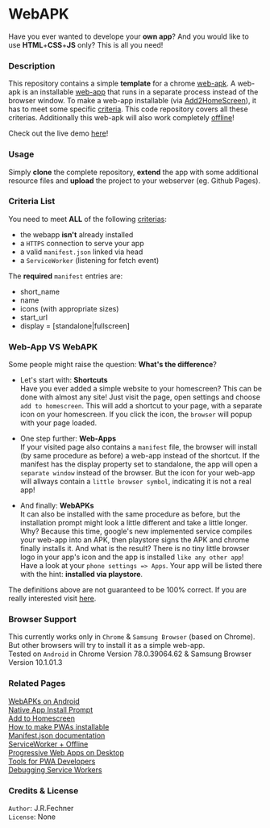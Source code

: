 # WebAPK
Have you ever wanted to develope your **own app**? And you would like to use **HTML**+**CSS**+**JS** only? This is all you need! 

### Description
This repository contains a simple **template** for a chrome [web-apk](https://developers.google.com/web/fundamentals/integration/webapks).
A web-apk is an installable [web-app](https://developers.google.com/web/progressive-web-apps) that runs in a separate process instead of the browser window.
To make a web-app installable (via [Add2HomeScreen](https://developer.mozilla.org/en-US/docs/Web/Progressive_web_apps/Add_to_home_screen)), it has to meet some specific [criteria](https://developers.google.com/web/fundamentals/app-install-banners).
This code repository covers all these criterias. Additionally this web-apk will also work completely [offline](https://developers.google.com/web/fundamentals/codelabs/offline)!

Check out the live demo [here](https://jfoggo.github.io/WebAPK)!

### Usage
Simply **clone** the complete repository, **extend** the app with some additional resource files and **upload** the project to your webserver (eg. Github Pages).

### Criteria List
You need to meet **ALL** of the following [criterias](https://developers.google.com/web/fundamentals/app-install-banners):  
-   the webapp **isn't** already installed  
-   a `HTTPS` connection to serve your app   
-   a valid `manifest.json` linked via head  
-   a `ServiceWorker` (listening for fetch event)

The **required** `manifest` entries are:  
- short\_name  
- name  
- icons  (with appropriate sizes)  
- start\_url  
- display = \[standalone|fullscreen\]

### Web-App VS WebAPK
Some people might raise the question: **What's the difference**?  

-   Let's start with: **Shortcuts**  
Have you ever added a simple website to your homescreen? 
This can be done with almost any site! 
Just visit the page, open settings and choose `add to homescreen`.
This will add a shortcut to your page, with a separate icon on your homescreen.
If you click the icon, the `browser` will popup with your page loaded.

-   One step further: **Web-Apps**  
If your visited page also contains a `manifest` file, the browser will install (by same procedure as before) a web-app instead of the shortcut.
If the manifest has the display property set to standalone, the app will open a `separate window` instead of the browser. 
But the icon for your web-app will allways contain a `little browser symbol`, indicating it is not a real app!  

-   And finally: **WebAPKs**  
It can also be installed with the same procedure as before, but the installation prompt might look a little different and take a little longer.
Why? Because this time, google's new implemented service compiles your web-app into an APK, then playstore signs the APK and chrome finally installs it.
And what is the result? There is no tiny little browser logo in your app's icon and the app is installed `like any other app`! Have a look at your `phone settings => Apps`.
Your app will be listed there with the hint: **installed via playstore**. 

The definitions above are not guaranteed to be 100% correct. If you are really interested visit [here](https://medium.com/@firt/is-there-a-cold-war-between-android-and-chrome-because-of-pwas-e50a7471056c).

### Browser Support
This currently works only in `Chrome` & `Samsung Browser` (based on Chrome).  
But other browsers will try to install it as a simple web-app.  
Tested on `Android` in Chrome Version 78.0.39064.62 & Samsung Browser Version 10.1.01.3

### Related Pages
[WebAPKs on Android](https://developers.google.com/web/fundamentals/integration/webapks)  
[Native App Install Prompt](https://developers.google.com/web/fundamentals/app-install-banners/native)  
[Add to Homescreen](https://developer.mozilla.org/en-US/docs/Web/Progressive_web_apps/Add_to_home_screen)  
[How to make PWAs installable](https://developer.mozilla.org/en-US/docs/Web/Progressive_web_apps/Installable_PWAs)  
[Manifest.json documentation](https://developer.mozilla.org/de/docs/Mozilla/Add-ons/WebExtensions/manifest.json)  
[ServiceWorker + Offline](https://developers.google.com/web/fundamentals/codelabs/offline)  
[Progressive Web Apps on Desktop](https://developers.google.com/web/progressive-web-apps/desktop)  
[Tools for PWA Developers](https://developers.google.com/web/ilt/pwa/tools-for-pwa-developers)  
[Debugging Service Workers](https://developers.google.com/web/fundamentals/codelabs/debugging-service-workers)

### Credits & License
`Author`: J.R.Fechner  
`License`: None
